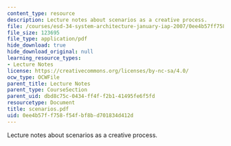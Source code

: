 ```yaml
---
content_type: resource
description: Lecture notes about scenarios as a creative process.
file: /courses/esd-34-system-architecture-january-iap-2007/0ee4b57ff758f54fbf8bd701834d412d_scenarios.pdf
file_size: 123695
file_type: application/pdf
hide_download: true
hide_download_original: null
learning_resource_types:
- Lecture Notes
license: https://creativecommons.org/licenses/by-nc-sa/4.0/
ocw_type: OCWFile
parent_title: Lecture Notes
parent_type: CourseSection
parent_uid: dbd8c75c-0434-ff4f-f2b1-41495fe6f5fd
resourcetype: Document
title: scenarios.pdf
uid: 0ee4b57f-f758-f54f-bf8b-d701834d412d
---
```

Lecture notes about scenarios as a creative process.